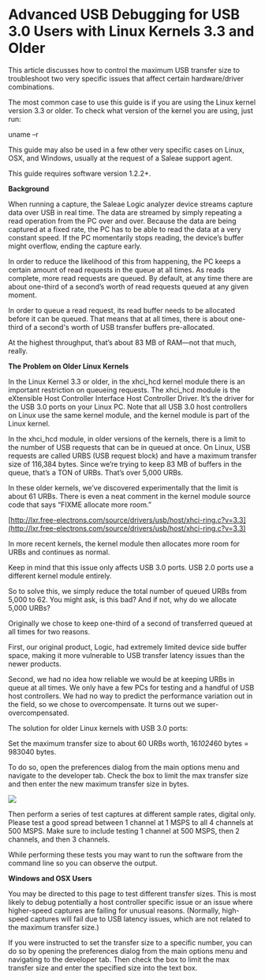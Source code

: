# Advanced USB Debugging for USB 3.0 Users with Linux Kernels 3.3 and Older

This article discusses how to control the maximum USB transfer size to troubleshoot two very specific issues that affect certain hardware/driver combinations.

The most common case to use this guide is if you are using the Linux kernel version 3.3 or older. To check what version of the kernel you are using, just run:

uname –r

This guide may also be used in a few other very specific cases on Linux, OSX, and Windows, usually at the request of a Saleae support agent.

This guide requires software version 1.2.2+.

**Background**

When running a capture, the Saleae Logic analyzer device streams capture data over USB in real time. The data are streamed by simply repeating a read operation from the PC over and over. Because the data are being captured at a fixed rate, the PC has to be able to read the data at a very constant speed. If the PC momentarily stops reading, the device’s buffer might overflow, ending the capture early.

In order to reduce the likelihood of this from happening, the PC keeps a certain amount of read requests in the queue at all times. As reads complete, more read requests are queued. By default, at any time there are about one-third of a second’s worth of read requests queued at any given moment.

In order to queue a read request, its read buffer needs to be allocated before it can be queued. That means that at all times, there is about one-third of a second's worth of USB transfer buffers pre-allocated.

At the highest throughput, that’s about 83 MB of RAM—not that much, really.

**The Problem on Older Linux Kernels**

In the Linux Kernel 3.3 or older, in the xhci\_hcd kernel module there is an important restriction on queueing requests. The xhci\_hcd module is the eXtensible Host Controller Interface Host Controller Driver. It’s the driver for the USB 3.0 ports on your Linux PC. Note that all USB 3.0 host controllers on Linux use the same kernel module, and the kernel module is part of the Linux kernel.

In the xhci\_hcd module, in older versions of the kernels, there is a limit to the number of USB requests that can be in queued at once. On Linux, USB requests are called URBS (USB request block) and have a maximum transfer size of 116,384 bytes. Since we’re trying to keep 83 MB of buffers in the queue, that’s a TON of URBs. That’s over 5,000 URBs.

In these older kernels, we’ve discovered experimentally that the limit is about 61 URBs. There is even a neat comment in the kernel module source code that says “FIXME allocate more room.”

[http://lxr.free-electrons.com/source/drivers/usb/host/xhci-ring.c?v=3.3](http://lxr.free-electrons.com/source/drivers/usb/host/xhci-ring.c?v=3.3)

In more recent kernels, the kernel module then allocates more room for URBs and continues as normal.

Keep in mind that this issue only affects USB 3.0 ports. USB 2.0 ports use a different kernel module entirely.

So to solve this, we simply reduce the total number of queued URBs from 5,000 to 62. You might ask, is this bad? And if not, why do we allocate 5,000 URBs?

Originally we chose to keep one-third of a second of transferred queued at all times for two reasons.

First, our original product, Logic, had extremely limited device side buffer space, making it more vulnerable to USB transfer latency issues than the newer products.

Second, we had no idea how reliable we would be at keeping URBs in queue at all times. We only have a few PCs for testing and a handful of USB host controllers. We had no way to predict the performance variation out in the field, so we chose to overcompensate. It turns out we super-overcompensated.

The solution for older Linux kernels with USB 3.0 ports:

Set the maximum transfer size to about 60 URBs worth, 1&#x36;_&#x31;02&#x34;_&#x36;0 bytes = 983040 bytes.

To do so, open the preferences dialog from the main options menu and navigate to the developer tab. Check the box to limit the max transfer size and then enter the new maximum transfer size in bytes.

![](https://trello-attachments.s3.amazonaws.com/57215db1061255edf9ba9040/419x547/43b217a308a7ad1926a29e686a24562d/set_transfer_size.PNG)

Then perform a series of test captures at different sample rates, digital only. Please test a good spread between 1 channel at 1 MSPS to all 4 channels at 500 MSPS. Make sure to include testing 1 channel at 500 MSPS, then 2 channels, and then 3 channels.

While performing these tests you may want to run the software from the command line so you can observe the output.

**Windows and OSX Users**

You may be directed to this page to test different transfer sizes. This is most likely to debug potentially a host controller specific issue or an issue where higher-speed captures are failing for unusual reasons. (Normally, high-speed captures will fail due to USB latency issues, which are not related to the maximum transfer size.)

If you were instructed to set the transfer size to a specific number, you can do so by opening the preferences dialog from the main options menu and navigating to the developer tab. Then check the box to limit the max transfer size and enter the specified size into the text box.
